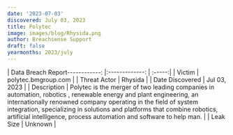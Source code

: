 ```yaml
---
date: '2023-07-03'
discovered: July 03, 2023
title: Polytec
image: images/blog/Rhysida.png
author: Breachsense Support
draft: false
yearmonths: 2023/july
---
```


| Data Breach Report------------:     |:-------------:    | :-----:|
| Victim      | polytec.bmgroup.com      | 
| Threat Actor      | Rhysida      | 
| Date Discovered      | Jul 03, 2023      | 
| Description      | Polytec is the merger of two leading companies in automation, robotics , renewable energy and plant engineering, an internationally renowned company operating in the field of system integration, specializing in solutions and platforms that combine robotics, artificial intelligence, process automation and software to help man.      | 
| Leak Size      | Unknown      | 

